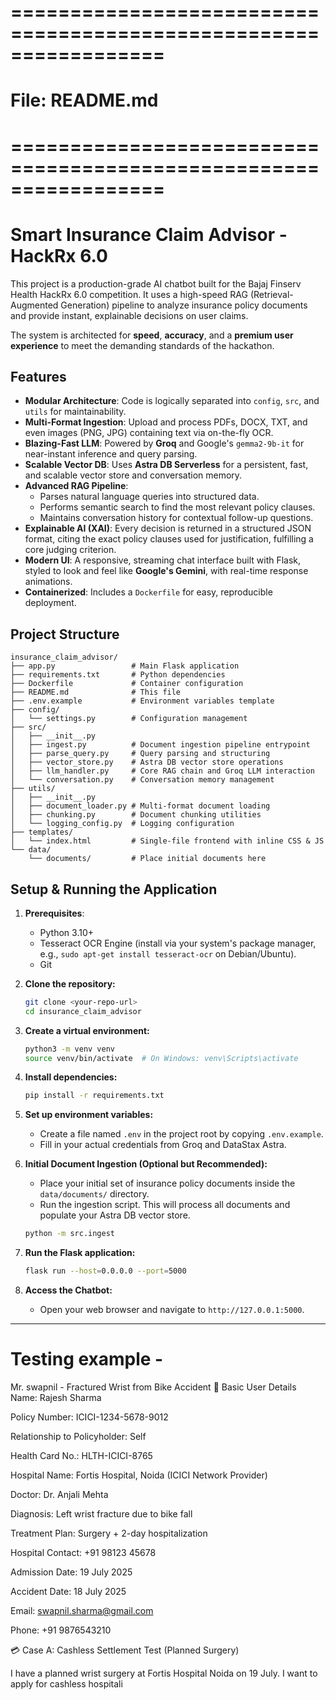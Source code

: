 # =================================================================
# File: README.md
# =================================================================
# Smart Insurance Claim Advisor - HackRx 6.0

This project is a production-grade AI chatbot built for the Bajaj Finserv Health HackRx 6.0 competition. It uses a high-speed RAG (Retrieval-Augmented Generation) pipeline to analyze insurance policy documents and provide instant, explainable decisions on user claims.

The system is architected for **speed**, **accuracy**, and a **premium user experience** to meet the demanding standards of the hackathon.

## Features

-   **Modular Architecture**: Code is logically separated into `config`, `src`, and `utils` for maintainability.
-   **Multi-Format Ingestion**: Upload and process PDFs, DOCX, TXT, and even images (PNG, JPG) containing text via on-the-fly OCR.
-   **Blazing-Fast LLM**: Powered by **Groq** and Google's `gemma2-9b-it` for near-instant inference and query parsing.
-   **Scalable Vector DB**: Uses **Astra DB Serverless** for a persistent, fast, and scalable vector store and conversation memory.
-   **Advanced RAG Pipeline**:
    -   Parses natural language queries into structured data.
    -   Performs semantic search to find the most relevant policy clauses.
    -   Maintains conversation history for contextual follow-up questions.
-   **Explainable AI (XAI)**: Every decision is returned in a structured JSON format, citing the exact policy clauses used for justification, fulfilling a core judging criterion.
-   **Modern UI**: A responsive, streaming chat interface built with Flask, styled to look and feel like **Google's Gemini**, with real-time response animations.
-   **Containerized**: Includes a `Dockerfile` for easy, reproducible deployment.

## Project Structure

```
insurance_claim_advisor/
├── app.py                 # Main Flask application
├── requirements.txt       # Python dependencies
├── Dockerfile             # Container configuration
├── README.md              # This file
├── .env.example           # Environment variables template
├── config/
│   └── settings.py        # Configuration management
├── src/
│   ├── __init__.py
│   ├── ingest.py          # Document ingestion pipeline entrypoint
│   ├── parse_query.py     # Query parsing and structuring
│   ├── vector_store.py    # Astra DB vector store operations
│   ├── llm_handler.py     # Core RAG chain and Groq LLM interaction
│   └── conversation.py    # Conversation memory management
├── utils/
│   ├── __init__.py
│   ├── document_loader.py # Multi-format document loading
│   ├── chunking.py        # Document chunking utilities
│   └── logging_config.py  # Logging configuration
├── templates/
│   └── index.html         # Single-file frontend with inline CSS & JS
└── data/
    └── documents/         # Place initial documents here
```

## Setup & Running the Application

1.  **Prerequisites**:
    * Python 3.10+
    * Tesseract OCR Engine (install via your system's package manager, e.g., `sudo apt-get install tesseract-ocr` on Debian/Ubuntu).
    * Git

2.  **Clone the repository:**
    ```bash
    git clone <your-repo-url>
    cd insurance_claim_advisor
    ```

3.  **Create a virtual environment:**
    ```bash
    python3 -m venv venv
    source venv/bin/activate  # On Windows: venv\Scripts\activate
    ```

4.  **Install dependencies:**
    ```bash
    pip install -r requirements.txt
    ```

5.  **Set up environment variables:**
    -   Create a file named `.env` in the project root by copying `.env.example`.
    -   Fill in your actual credentials from Groq and DataStax Astra.

6.  **Initial Document Ingestion (Optional but Recommended):**
    -   Place your initial set of insurance policy documents inside the `data/documents/` directory.
    -   Run the ingestion script. This will process all documents and populate your Astra DB vector store.
    ```bash
    python -m src.ingest
    ```

7.  **Run the Flask application:**
    ```bash
    flask run --host=0.0.0.0 --port=5000
    ```

8.  **Access the Chatbot:**
    -   Open your web browser and navigate to `http://127.0.0.1:5000`.

---


####

# Testing example - 

Mr. swapnil - Fractured Wrist from Bike Accident
🔹 Basic User Details
Name: Rajesh Sharma

Policy Number: ICICI-1234-5678-9012

Relationship to Policyholder: Self

Health Card No.: HLTH-ICICI-8765

Hospital Name: Fortis Hospital, Noida (ICICI Network Provider)

Doctor: Dr. Anjali Mehta

Diagnosis: Left wrist fracture due to bike fall

Treatment Plan: Surgery + 2-day hospitalization

Hospital Contact: +91 98123 45678

Admission Date: 19 July 2025

Accident Date: 18 July 2025

Email: swapnil.sharma@gmail.com

Phone: +91 9876543210

💳 Case A: Cashless Settlement Test (Planned Surgery)

I have a planned wrist surgery at Fortis Hospital Noida on 19 July. I want to apply for cashless hospitali